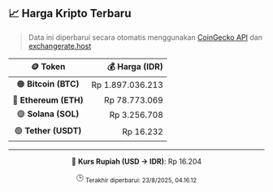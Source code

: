 

<!-- HARGA_KRIPTO -->
## 📈 Harga Kripto Terbaru

> Data ini diperbarui secara otomatis menggunakan [CoinGecko API](https://www.coingecko.com/) dan [exchangerate.host](https://exchangerate.host/)

<div align="center">

| 🪙 Token | 💰 Harga (IDR) |
|:------:|---------------:|
| 🟠 **Bitcoin (BTC)**   | Rp 1.897.036.213 |
| 🔵 **Ethereum (ETH)**  | Rp 78.773.069 |
| 🟣 **Solana (SOL)**    | Rp 3.256.708 |
| 🟢 **Tether (USDT)**   | Rp 16.232 |

---

💱 **Kurs Rupiah (USD → IDR)**: Rp 16.204

🕒 <sub>Terakhir diperbarui: 23/8/2025, 04.16.12</sub>

</div>
<!-- /HARGA_KRIPTO -->